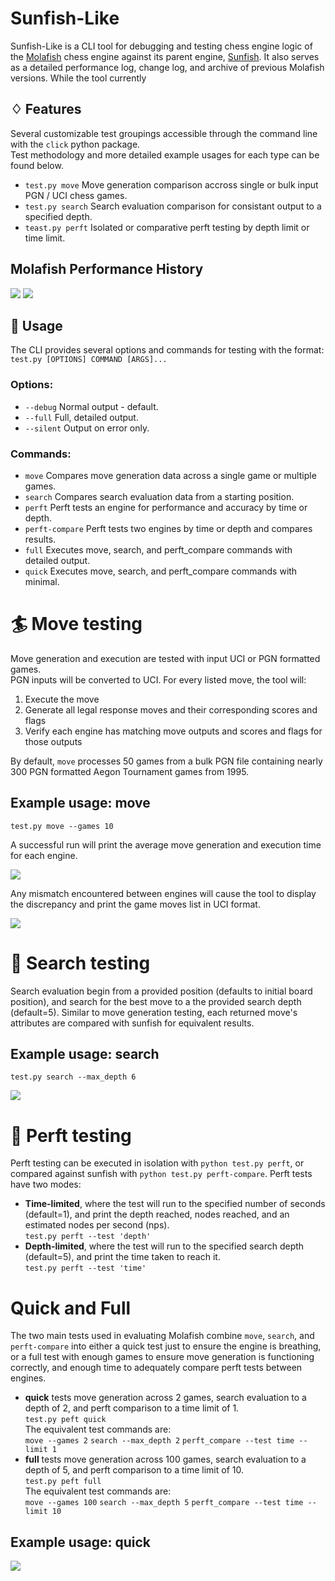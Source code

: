 # Sunfish-Like
Sunfish-Like is a CLI tool for debugging and testing chess engine logic of the [Molafish](https://github.com/flwrr/molafish) chess engine against its parent engine, [Sunfish](https://github.com/thomasahle/sunfish). 
It also serves as a detailed performance log, change log, and archive of previous Molafish versions. While the tool currently 

## ♢ Features
Several customizable test groupings accessible through the command line with the `click` python package.<br>
Test methodology and more detailed example usages for each type can be found below.
- `test.py move`   Move generation comparison accross single or bulk input PGN / UCI chess games.
- `test.py search` Search evaluation comparison for consistant output to a specified depth.
- `teast.py perft` Isolated or comparative perft testing by depth limit or time limit.


## Molafish Performance History

<img src="https://i.imgur.com/vvUGHg6.png">
<img src="https://i.imgur.com/wOYbi7f.png">

## 🎲 Usage

The CLI provides several options and commands for testing with the format:
`test.py [OPTIONS] COMMAND [ARGS]...`

### Options:

- `--debug` Normal output - default.
- `--full` Full, detailed output.
- `--silent` Output on error only.

### Commands:

- `move` Compares move generation data across a single game or multiple games.
- `search` Compares search evaluation data from a starting position.
- `perft` Perft tests an engine for performance and accuracy by time or depth.
- `perft-compare` Perft tests two engines by time or depth and compares results.
- `full` Executes move, search, and perft_compare commands with detailed output.
- `quick` Executes move, search, and perft_compare commands with minimal.

# 🏄 Move testing
Move generation and execution are tested with input UCI or PGN formatted games.<br>
PGN inputs will be converted to UCI. For every listed move, the tool will:
1. Execute the move
2. Generate all legal response moves and their corresponding scores and flags
3. Verify each engine has matching move outputs and scores and flags for those outputs 

By default, `move` processes 50 games from a bulk PGN file containing nearly 300 PGN formatted Aegon Tournament games from 1995.

## Example usage: move

`test.py move --games 10`<br>

A successful run will print the average move generation and execution time for each engine.

<img src="https://i.imgur.com/3arALrA.gif">

Any mismatch encountered between engines will cause the tool to display the discrepancy and print the game moves list in UCI format.

<img src="https://i.imgur.com/x7GMNDP.gif">

# 🔎 Search testing
Search evaluation begin from a provided position (defaults to initial board position), and search for the best move to a the provided search depth (default=5).
Similar to move generation testing, each returned move's attributes are compared with sunfish for equivalent results.

## Example usage: search

`test.py search --max_depth 6`<br>

<img src="https://i.imgur.com/rRfgKtz.gif">

# 🌴 Perft testing
Perft testing can be executed in isolation with `python test.py perft`, or compared against sunfish with `python test.py perft-compare`.
Perft tests have two modes:<br>
- **Time-limited**, where the test will run to the specified number of seconds (default=1), and print the depth reached, nodes reached, and an estimated nodes per second (nps).<br>
  `test.py perft --test 'depth'`
- **Depth-limited**, where the test will run to the specified search depth (default=5), and print the time taken to reach it.<br>
  `test.py perft --test 'time'`
  
# Quick and Full
The two main tests used in evaluating Molafish combine `move`, `search`, and `perft-compare` into either a quick test just to ensure the engine is breathing, 
or a full test with enough games to ensure move generation is functioning correctly, and enough time to adequately compare perft tests between engines.
- **quick** tests move generation across 2 games, search evaluation to a depth of 2, and perft comparison to a time limit of 1.
  <br> `test.py peft quick` <br> The equivalent test commands are: <br>`move --games 2` `search --max_depth 2` `perft_compare --test time --limit 1`
- **full** tests move generation across 100 games, search evaluation to a depth of 5, and perft comparison to a time limit of 10.
  <br> `test.py peft full` <br>The equivalent test commands are: <br>`move --games 100` `search --max_depth 5` `perft_compare --test time --limit 10`

## Example usage: quick
<img src="https://i.imgur.com/dwtfZYM.gif">


